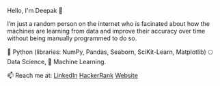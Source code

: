 Hello, I'm Deepak 👋

I’m just a random person on the internet who is facinated about how the machines are learning from data and improve their accuracy over time without being manually programmed to do so. 

🚀 Python (libraries: NumPy, Pandas, Seaborn, SciKit-Learn, Matplotlib)
🌕 Data Science,
🌱 Machine Learning.

📫 Reach me at: [LinkedIn](https://www.linkedin.com/in/deepak-m-a-495a53128/)
                 [HackerRank](https://www.hackerrank.com/dword0)
                 [Website](https://randomoneontheinternet.wordpress.com/)


